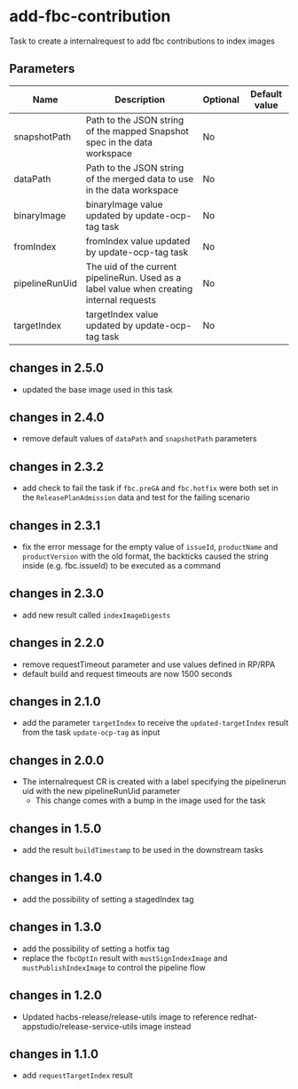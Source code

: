 # add-fbc-contribution

Task to create a internalrequest to add fbc contributions to index images

## Parameters

| Name           | Description                                                                               | Optional | Default value        |
|----------------|-------------------------------------------------------------------------------------------|----------|----------------------|
| snapshotPath   | Path to the JSON string of the mapped Snapshot spec in the data workspace                 | No       |                      |
| dataPath       | Path to the JSON string of the merged data to use in the data workspace                   | No       |                      |
| binaryImage    | binaryImage value updated by update-ocp-tag task                                          | No       |                      |
| fromIndex      | fromIndex value updated by update-ocp-tag task                                            | No       |                      |
| pipelineRunUid | The uid of the current pipelineRun. Used as a label value when creating internal requests | No       |                      |
| targetIndex    | targetIndex value updated by update-ocp-tag task                                          | No       |                      |

## changes in 2.5.0
- updated the base image used in this task

## changes in 2.4.0
- remove default values of `dataPath` and `snapshotPath` parameters

## changes in 2.3.2
- add check to fail the task if `fbc.preGA` and `fbc.hotfix` were both set in the `ReleasePlanAdmission` data and
  test for the failing scenario

## changes in 2.3.1
- fix the error message for the empty value of `issueId`, `productName` and `productVersion`
  with the old format, the backticks caused the string inside (e.g. fbc.issueId) to be executed as a command

## changes in 2.3.0
- add new result called `indexImageDigests`

## changes in 2.2.0
- remove requestTimeout parameter and use values defined in RP/RPA
- default build and request timeouts are now 1500 seconds

## changes in 2.1.0
- add the parameter `targetIndex` to receive the `updated-targetIndex` result from
  the task `update-ocp-tag` as input

## changes in 2.0.0
- The internalrequest CR is created with a label specifying the pipelinerun uid with the new pipelineRunUid parameter
  - This change comes with a bump in the image used for the task

## changes in 1.5.0
- add the result `buildTimestamp` to be used in the downstream tasks

## changes in 1.4.0
- add the possibility of setting a stagedIndex tag
 
## changes in 1.3.0
- add the possibility of setting a hotfix tag
- replace the `fbcOptIn` result with `mustSignIndexImage` and `mustPublishIndexImage`
  to control the pipeline flow

## changes in 1.2.0
- Updated hacbs-release/release-utils image to reference redhat-appstudio/release-service-utils image instead

## changes in 1.1.0
- add `requestTargetIndex` result
